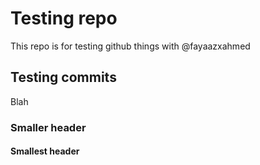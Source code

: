 # Testing repo
This repo is for testing github things with @fayaazxahmed

## Testing commits
Blah

### Smaller header

#### Smallest header
